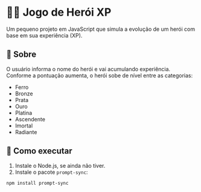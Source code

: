 # 🦸‍♂️ Jogo de Herói XP

Um pequeno projeto em JavaScript que simula a evolução de um herói com base em sua experiência (XP).

## 📜 Sobre

O usuário informa o nome do herói e vai acumulando experiência. Conforme a pontuação aumenta, o herói sobe de nível entre as categorias:

- Ferro
- Bronze
- Prata
- Ouro
- Platina
- Ascendente
- Imortal
- Radiante

## 🚀 Como executar

1. Instale o Node.js, se ainda não tiver.
2. Instale o pacote `prompt-sync`:

```bash
npm install prompt-sync
